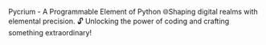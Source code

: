 Pycrium - A Programmable Element of Python
🌐Shaping digital realms with elemental precision. 
🔓 Unlocking the power of coding and crafting something extraordinary!
